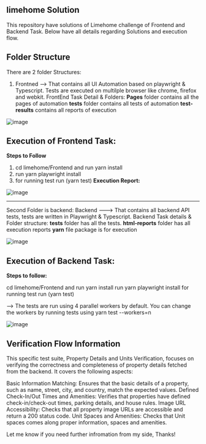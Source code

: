 **limehome Solution**
-----------------------------

This repository have solutions of Limehome challenge of Frontend and Backend Task. Below have all details regarding Solutions and execution flow.

**Folder Structure**
--------------------------------
There are 2 folder Structures:

1) Frontned --> That contains all UI Automation based on playwright & Typescript. Tests are executed on multilple browser like chrome, firefox and webkit.
   FrontEnd Task Detail & Folders:
   **Pages** folder contains all the pages of automation
   **tests** folder contains all tests of automation
   **test-results** contains all reports of execution

![image](https://github.com/Razacs/LimeHomeSolution/assets/32739941/c3c013b7-88a2-4484-890c-74929c2e927d)

Execution of Frontend Task:
---------------------------------
**Steps to Follow**

1) cd limehome/Frontend and run yarn install
2) run yarn playwright install
3) for running test  run (yarn test)
**Execution Report:**

![image](https://github.com/Razacs/LimeHomeSolution/assets/32739941/9fe18331-cee7-4e9d-b0c6-25962d2d7b21)

---------------------------------------------
Second Folder is backend:
Backend ---> That contains all backend API tests, tests are written in Playwright & Typescript.
Backend Task details & Folder structure:
**tests** folder has all the tests.
**html-reports** folder has all execution reports
**yarn** file package is for execution

![image](https://github.com/Razacs/LimeHomeSolution/assets/32739941/ad84a3b0-2f7d-40ec-a525-2d2690af02d3)

**Execution of Backend Task:**
------------------------------------
**Steps to follow:**

cd limehome/Frontend and run yarn install
run yarn playwright install
for running test  run (yarn test)

--> The tests are run using 4 parallel workers by default. You can change the workers by running tests using yarn test --workers=n

![image](https://github.com/Razacs/LimeHomeSolution/assets/32739941/42c7ef8e-08b6-4dea-b370-1c4cb5de79db)

Verification Flow Information
------------------------------------------------------------------
This specific test suite, Property Details and Units Verification, focuses on verifying the correctness and completeness of property details fetched from the backend. It covers the following aspects:

Basic Information Matching: Ensures that the basic details of a property, such as name, street, city, and country, match the expected values.
Defined Check-In/Out Times and Amenities: Verifies that properties have defined check-in/check-out times, parking details, and house rules.
Image URL Accessibility: Checks that all property image URLs are accessible and return a 200 status code.
Unit Spaces and Amenities: Checks that Unit spaces comes along proper information, spaces and amenities.


Let me know if you need further infromation from my side, Thanks!
